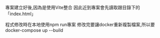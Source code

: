 專案建立好後,因為是使用Vite整合
因此近到專案會先讀取跟目錄下的「index.html」

程式修改時在本地使用npm run專案
修改完要讓docker重新複製檔案,所以要docker-compose up --build